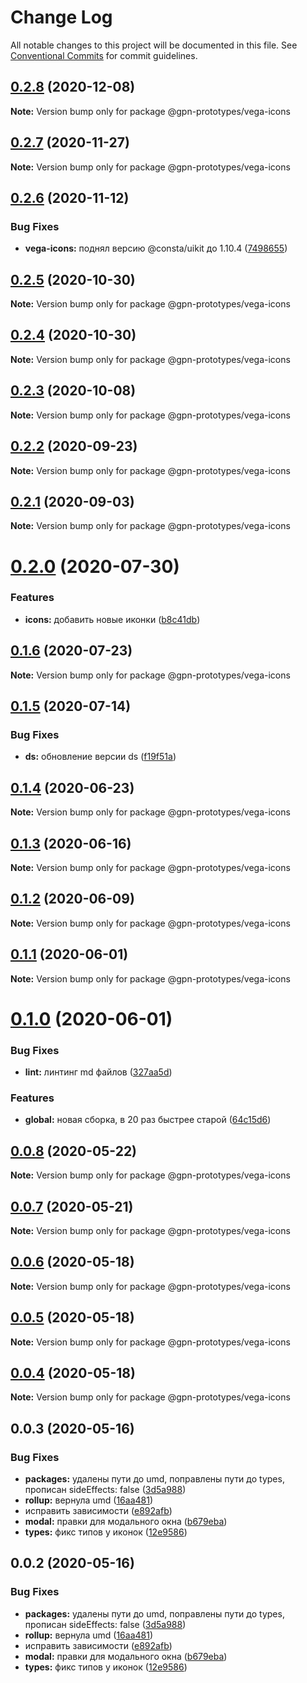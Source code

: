 # Change Log

All notable changes to this project will be documented in this file.
See [Conventional Commits](https://conventionalcommits.org) for commit guidelines.

## [0.2.8](https://github.com/gpn-prototypes/vega-ui/compare/@gpn-prototypes/vega-icons@0.2.7...@gpn-prototypes/vega-icons@0.2.8) (2020-12-08)

**Note:** Version bump only for package @gpn-prototypes/vega-icons





## [0.2.7](https://github.com/gpn-prototypes/vega-ui/compare/@gpn-prototypes/vega-icons@0.2.6...@gpn-prototypes/vega-icons@0.2.7) (2020-11-27)

**Note:** Version bump only for package @gpn-prototypes/vega-icons





## [0.2.6](https://github.com/gpn-prototypes/vega-ui/compare/@gpn-prototypes/vega-icons@0.2.5...@gpn-prototypes/vega-icons@0.2.6) (2020-11-12)


### Bug Fixes

* **vega-icons:** поднял версию @consta/uikit до 1.10.4 ([7498655](https://github.com/gpn-prototypes/vega-ui/commit/7498655deeb11e179b0535f80df75510059ea1b5))





## [0.2.5](https://github.com/gpn-prototypes/vega-ui/compare/@gpn-prototypes/vega-icons@0.2.4...@gpn-prototypes/vega-icons@0.2.5) (2020-10-30)

**Note:** Version bump only for package @gpn-prototypes/vega-icons





## [0.2.4](https://github.com/gpn-prototypes/vega-ui/compare/@gpn-prototypes/vega-icons@0.2.3...@gpn-prototypes/vega-icons@0.2.4) (2020-10-30)

**Note:** Version bump only for package @gpn-prototypes/vega-icons





## [0.2.3](https://github.com/gpn-prototypes/vega-ui/compare/@gpn-prototypes/vega-icons@0.2.2...@gpn-prototypes/vega-icons@0.2.3) (2020-10-08)

**Note:** Version bump only for package @gpn-prototypes/vega-icons





## [0.2.2](https://github.com/gpn-prototypes/vega-ui/compare/@gpn-prototypes/vega-icons@0.2.1...@gpn-prototypes/vega-icons@0.2.2) (2020-09-23)

**Note:** Version bump only for package @gpn-prototypes/vega-icons





## [0.2.1](https://github.com/gpn-prototypes/vega-ui/compare/@gpn-prototypes/vega-icons@0.2.0...@gpn-prototypes/vega-icons@0.2.1) (2020-09-03)

**Note:** Version bump only for package @gpn-prototypes/vega-icons





# [0.2.0](https://github.com/gpn-prototypes/vega-ui/compare/@gpn-prototypes/vega-icons@0.1.6...@gpn-prototypes/vega-icons@0.2.0) (2020-07-30)


### Features

* **icons:** добавить новые иконки ([b8c41db](https://github.com/gpn-prototypes/vega-ui/commit/b8c41db1181d2c9fab125abd7979a52e3f83148e))





## [0.1.6](https://github.com/gpn-prototypes/vega-ui/compare/@gpn-prototypes/vega-icons@0.1.5...@gpn-prototypes/vega-icons@0.1.6) (2020-07-23)

**Note:** Version bump only for package @gpn-prototypes/vega-icons





## [0.1.5](https://github.com/gpn-prototypes/vega-ui/compare/@gpn-prototypes/vega-icons@0.1.4...@gpn-prototypes/vega-icons@0.1.5) (2020-07-14)


### Bug Fixes

* **ds:** обновление версии ds ([f19f51a](https://github.com/gpn-prototypes/vega-ui/commit/f19f51aff73451b65679824b01215774ddeff151))





## [0.1.4](https://github.com/gpn-prototypes/vega-ui/compare/@gpn-prototypes/vega-icons@0.1.3...@gpn-prototypes/vega-icons@0.1.4) (2020-06-23)

**Note:** Version bump only for package @gpn-prototypes/vega-icons





## [0.1.3](https://github.com/gpn-prototypes/vega-ui/compare/@gpn-prototypes/vega-icons@0.1.2...@gpn-prototypes/vega-icons@0.1.3) (2020-06-16)

**Note:** Version bump only for package @gpn-prototypes/vega-icons





## [0.1.2](https://github.com/gpn-prototypes/vega-ui/compare/@gpn-prototypes/vega-icons@0.1.1...@gpn-prototypes/vega-icons@0.1.2) (2020-06-09)

**Note:** Version bump only for package @gpn-prototypes/vega-icons





## [0.1.1](https://github.com/gpn-prototypes/vega-ui/compare/@gpn-prototypes/vega-icons@0.1.0...@gpn-prototypes/vega-icons@0.1.1) (2020-06-01)

**Note:** Version bump only for package @gpn-prototypes/vega-icons

# [0.1.0](https://github.com/gpn-prototypes/vega-ui/compare/@gpn-prototypes/vega-icons@0.0.8...@gpn-prototypes/vega-icons@0.1.0) (2020-06-01)

### Bug Fixes

- **lint:** линтинг md файлов ([327aa5d](https://github.com/gpn-prototypes/vega-ui/commit/327aa5d3aa706f0e164a572ae1360d504e89979d))

### Features

- **global:** новая сборка, в 20 раз быстрее старой ([64c15d6](https://github.com/gpn-prototypes/vega-ui/commit/64c15d6c8e5934386d2820e120b64bb7ed2391f3))

## [0.0.8](https://github.com/gpn-prototypes/vega-ui/compare/@gpn-prototypes/vega-icons@0.0.7...@gpn-prototypes/vega-icons@0.0.8) (2020-05-22)

**Note:** Version bump only for package @gpn-prototypes/vega-icons

## [0.0.7](https://github.com/gpn-prototypes/vega-ui/compare/@gpn-prototypes/vega-icons@0.0.6...@gpn-prototypes/vega-icons@0.0.7) (2020-05-21)

**Note:** Version bump only for package @gpn-prototypes/vega-icons

## [0.0.6](https://github.com/gpn-prototypes/vega-ui/compare/@gpn-prototypes/vega-icons@0.0.5...@gpn-prototypes/vega-icons@0.0.6) (2020-05-18)

**Note:** Version bump only for package @gpn-prototypes/vega-icons

## [0.0.5](https://github.com/gpn-prototypes/vega-ui/compare/@gpn-prototypes/vega-icons@0.0.4...@gpn-prototypes/vega-icons@0.0.5) (2020-05-18)

**Note:** Version bump only for package @gpn-prototypes/vega-icons

## [0.0.4](https://github.com/gpn-prototypes/vega-ui/compare/@gpn-prototypes/vega-icons@0.0.3...@gpn-prototypes/vega-icons@0.0.4) (2020-05-18)

**Note:** Version bump only for package @gpn-prototypes/vega-icons

## 0.0.3 (2020-05-16)

### Bug Fixes

- **packages:** удалены пути до umd, поправлены пути до types, прописан sideEffects: false ([3d5a988](https://github.com/gpn-prototypes/vega-ui/commit/3d5a98871aece5d6c79be112e2e60ecd0529694e))
- **rollup:** вернула umd ([16aa481](https://github.com/gpn-prototypes/vega-ui/commit/16aa48132ca6c3934b3b12aa079f8645a0efc89b))
- исправить зависимости ([e892afb](https://github.com/gpn-prototypes/vega-ui/commit/e892afb5368b7ed2c6bdd4c77e08917e033f75ed))
- **modal:** правки для модального окна ([b679eba](https://github.com/gpn-prototypes/vega-ui/commit/b679eba7e70f57c988816e7af562e483ff999dee))
- **types:** фикс типов у иконок ([12e9586](https://github.com/gpn-prototypes/vega-ui/commit/12e95862a63de8e9ea1eccfa12820da7cfa76dbe))

## 0.0.2 (2020-05-16)

### Bug Fixes

- **packages:** удалены пути до umd, поправлены пути до types, прописан sideEffects: false ([3d5a988](https://github.com/gpn-prototypes/vega-ui/commit/3d5a98871aece5d6c79be112e2e60ecd0529694e))
- **rollup:** вернула umd ([16aa481](https://github.com/gpn-prototypes/vega-ui/commit/16aa48132ca6c3934b3b12aa079f8645a0efc89b))
- исправить зависимости ([e892afb](https://github.com/gpn-prototypes/vega-ui/commit/e892afb5368b7ed2c6bdd4c77e08917e033f75ed))
- **modal:** правки для модального окна ([b679eba](https://github.com/gpn-prototypes/vega-ui/commit/b679eba7e70f57c988816e7af562e483ff999dee))
- **types:** фикс типов у иконок ([12e9586](https://github.com/gpn-prototypes/vega-ui/commit/12e95862a63de8e9ea1eccfa12820da7cfa76dbe))
